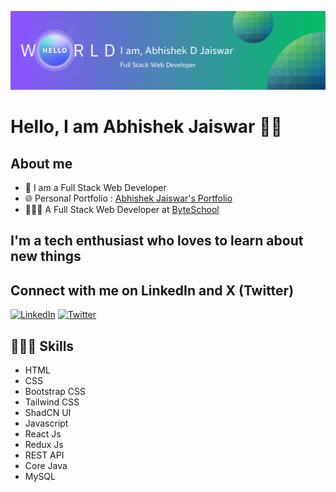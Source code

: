![Banner Image](./image/banner.png)

# Hello, I am Abhishek Jaiswar 👋🏻

## About me

- 🌱 I am a Full Stack Web Developer
- 🌐 Personal Portfolio : [Abhishek Jaiswar's Portfolio](https://abhishekjaiswar.pages.dev)
- 🧑🏻‍💻 A Full Stack Web Developer at [ByteSchool](https://byteschool.in/)

## I'm a tech enthusiast who loves to learn about new things

## Connect with me on LinkedIn and X (Twitter)

[![LinkedIn](https://img.shields.io/badge/LinkedIn-0A66C2.svg?style=for-the-badge&logo=LinkedIn&logoColor=white)](https://www.linkedin.com/in/abhishekjai221)
[![Twitter](https://img.shields.io/badge/X-000000.svg?style=for-the-badge&logo=X&logoColor=white)](https://x.com/abhishekjai221)

<!-- [![Instagram](https://img.shields.io/badge/-Instagram-e4405f?style=flat-square&logo=Instagram&logoColor=white&link=https://www.instagram.com/dev_abhishekjai)](https://www.instagram.com/dev_abhishekjai/) -->

## 🧑🏻‍💻 Skills

- HTML
- CSS
- Bootstrap CSS
- Tailwind CSS
- ShadCN UI
- Javascript
- React Js
- Redux Js
- REST API
- Core Java
- MySQL

<!-- Initial README Content -->
<!-- **abhishekjaiswar221/abhishekjaiswar221** is a ✨ _special_ ✨ repository because its `README.md` (this file) appears on your GitHub profile. -->

<!-- ## Hello Folks, I'm Abhishek D Jaiswar 👋

### 🧑🏻‍💻 A Full Stack Web Developer -->
<!-- **abhishekjaiswar221/abhishekjaiswar221** is a ✨ _special_ ✨ repository because its `README.md` (this file) appears on your GitHub profile. -->

<!-- # Hello Folks, I'm Abhishek D Jaiswar 👋

## 👨🏼‍💻 I'm a Full Stack Web Developer -->
